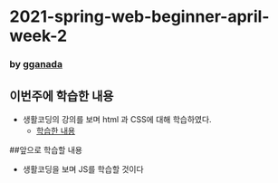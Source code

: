 # 2021-spring-web-beginner-april-week-2

### by [gganada](https://github.com/gganada)

## 이번주에 학습한 내용
- 생활코딩의 강의를 보며 html 과 CSS에 대해 학습하였다.
  -  [학습한 내용](https://gganada.github.io/JH_WebStudy/)

##앞으로 학습할 내용
- 생활코딩을 보며 JS를 학습할 것이다
